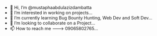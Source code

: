 - 👋 Hi, I’m @mustaphaabdulazizdambatta
- 👀 I’m interested in working on projects...
- 🌱 I’m currently learning Bug Bounty Hunting, Web Dev and Soft Dev...
- 💞️ I’m looking to collaborate on a Project...
- 📫 How to reach me ---> 09065802765...

<!---
mustaphaabdulazizdambatta/mustaphaabdulazizdambatta is a ✨ special ✨ repository because its `README.md` (this file) appears on your GitHub profile.
You can click the Preview link to take a look at your changes.
--->
